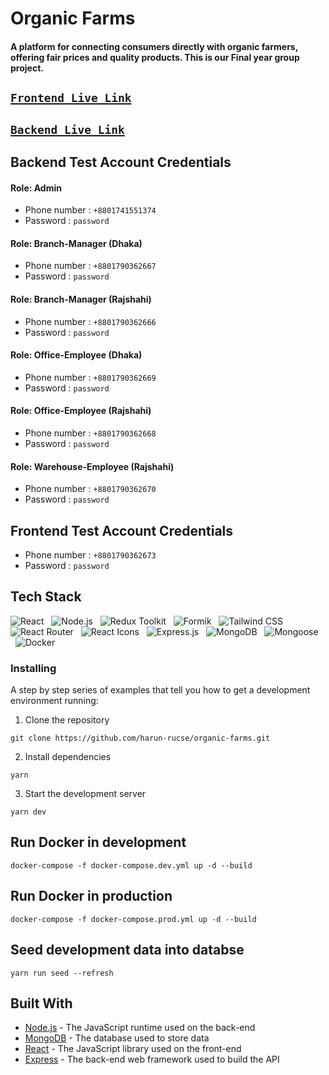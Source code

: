 # Organic Farms

#### A platform for connecting consumers directly with organic farmers, offering fair prices and quality products. This is our Final year group project.

## [`Frontend Live Link`](https://organicfarms.vercel.app/)

## [`Backend Live Link`](https://admin-organicfarms.vercel.app/)

## Backend Test Account Credentials

#### Role: Admin

- Phone number : `+8801741551374`
- Password : `password`

#### Role: Branch-Manager (Dhaka)

- Phone number : `+8801790362667`
- Password : `password`

#### Role: Branch-Manager (Rajshahi)

- Phone number : `+8801790362666`
- Password : `password`

#### Role: Office-Employee (Dhaka)

- Phone number : `+8801790362669`
- Password : `password`

#### Role: Office-Employee (Rajshahi)

- Phone number : `+8801790362668`
- Password : `password`

#### Role: Warehouse-Employee (Rajshahi)

- Phone number : `+8801790362670`
- Password : `password`

## Frontend Test Account Credentials

- Phone number : `+8801790362673`
- Password : `password`

## Tech Stack

![React](https://img.shields.io/badge/React-20232A?style=for-the-badge&logo=react&logoColor=61DAFB)
&nbsp;&nbsp;![Node.js](https://img.shields.io/badge/Node.js-%3E?style=for-the-badge&logo=Node.js&logoColor=white)
&nbsp;&nbsp;![Redux Toolkit](https://img.shields.io/badge/Redux%20Toolkit-%5E1.5.0-764ABC?style=for-the-badge&logo=Redux%20Toolkit-%5E1.5.0-764ABC&logoColor=white)
&nbsp;&nbsp;![Formik](https://img.shields.io/badge/Formik-blue?style=for-the-badge&logo=Formik&logoColor=white)
&nbsp;&nbsp;![Tailwind CSS](https://img.shields.io/badge/Tailwind%20CSS-%5E2.2.6-3?style=for-the-badge&logo=Tailwind%20CSS-%5E2.2.6-3&logoColor=white)
&nbsp;&nbsp;![React Router](https://img.shields.io/badge/React_Router-CA4245?style=for-the-badge&logo=react-router&logoColor=white)
&nbsp;&nbsp;![React Icons](https://img.shields.io/badge/React_Icons-5588FF?style=for-the-badge&logo=React_Icons&logoColor=black)
&nbsp;&nbsp;![Express.js](https://img.shields.io/badge/Express.js-%5E4.17.1-000000?style=for-the-badge&logo=Express.js-%5E4.17.1-000000&logoColor=white)
&nbsp;&nbsp;![MongoDB](https://img.shields.io/badge/MongoDB-%5E4.4.4-47A248?style=for-the-badge&logo=MongoDB-%5E4.4.4-47A248&logoColor=white)
&nbsp;&nbsp;![Mongoose](https://img.shields.io/badge/Mongoose-%5E6.0.9-880B6E?style=for-the-badge&logo=Mongoose-%5E6.0.9-880B6E&logoColor=white)
&nbsp;&nbsp;![Docker](https://img.shields.io/badge/Docker-Latest-2496ED?style=for-the-badge&logo=Docker-Latest-2496ED&logoColor=white)

### Installing

A step by step series of examples that tell you how to get a development environment running:

1. Clone the repository

```
git clone https://github.com/harun-rucse/organic-farms.git
```

2. Install dependencies

```
yarn
```

3. Start the development server

```
yarn dev
```

## Run Docker in development

```
docker-compose -f docker-compose.dev.yml up -d --build
```

## Run Docker in production

```
docker-compose -f docker-compose.prod.yml up -d --build
```

## Seed development data into databse

```
yarn run seed --refresh
```

## Built With

- [Node.js](https://nodejs.org/) - The JavaScript runtime used on the back-end
- [MongoDB](https://www.mongodb.com/) - The database used to store data
- [React](https://reactjs.org/) - The JavaScript library used on the front-end
- [Express](https://expressjs.com/) - The back-end web framework used to build the API

